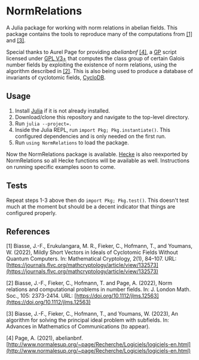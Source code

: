 # NormRelations

<!---
Requires workflow scope for access token
[![Build Status](https://github.com/wjyoumans/NormRelations.jl/actions/workflows/CI.yml/badge.svg?branch=main)](https://github.com/wjyoumans/NormRelations.jl/actions/workflows/CI.yml?query=branch%3Amain)
--->

A Julia package for working with norm relations in abelian fields. This package contains the tools to reproduce many of the computations from [[1]](#1) and [[3]](#3).

Special thanks to Aurel Page for providing *abelianbnf* [[4]](#4), a [GP](https://pari.math.u-bordeaux.fr/) script licensed under [GPL V3+](https://www.gnu.org/licenses/gpl-3.0.html) 
that computes the class group of certain Galois number fields by exploiting the existence of norm relations, using the algorithm described in [[2]](#2). 
This is also being used to produce a database of invariants of cyclotomic fields, [CycloDB](cyclodb.org).

## Usage

1. Install [Julia](https://julialang.org/) if it is not already installed. 
2. Download/clone this repository and navigate to the top-level directory.
3. Run `julia --project=.`
4. Inside the Julia REPL, run `import Pkg; Pkg.instantiate()`. This configured dependencies and is only needed on the first run.
5. Run `using NormRelations` to load the package.

Now the NormRelations package is available. [Hecke](https://github.com/thofma/Hecke.jl) is also reexported by NormRelations so all Hecke functions will be available as well.
Instructions on running specific examples soon to come.

## Tests

Repeat steps 1-3 above then do `import Pkg; Pkg.test()`. This doesn't test much at the moment but should be a decent indicator that things are configured properly.

## References

<a id="1">[1]</a>
Biasse, J.-F., Erukulangara, M. R., Fieker, C., Hofmann, T., and Youmans, W. (2022),
Mildly Short Vectors in Ideals of Cyclotomic Fields Without Quantum Computers.
In: Mathematical Cryptology, 2(1), 84–107. 
URL: [https://journals.flvc.org/mathcryptology/article/view/132573](https://journals.flvc.org/mathcryptology/article/view/132573)

<a id="2">[2]</a>
Biasse, J.-F., Fieker, C., Hofmann, T. and Page, A. (2022), 
Norm relations and computational problems in number fields. 
In: J. London Math. Soc., 105: 2373-2414. 
URL: [https://doi.org/10.1112/jlms.12563](https://doi.org/10.1112/jlms.12563)

<a id="3">[3]</a>
Biasse, J.-F., Fieker, C., Hofmann, T., and Youmans, W. (2023), 
An algorithm for solving the principal ideal problem with subfields. 
In: Advances in Mathematics of Communications (to appear).

<a id="4">[4]</a>
Page, A. (2021), abelianbnf. [http://www.normalesup.org/~page/Recherche/Logiciels/logiciels-en.html](http://www.normalesup.org/~page/Recherche/Logiciels/logiciels-en.html)

